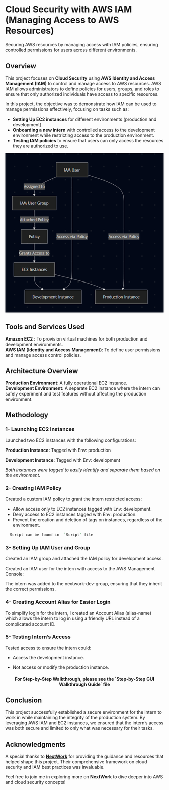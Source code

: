 # Cloud Security with AWS IAM (Managing Access to AWS Resources)
Securing AWS resources by managing access with IAM policies, ensuring controlled permissions for users across different environments.

## Overview

This project focuses on **Cloud Security** using **AWS Identity and Access Management (IAM)** to control and manage access to AWS resources. AWS IAM allows administrators to define policies for users, groups, and roles to ensure that only authorized individuals have access to specific resources.

In this project, the objective was to demonstrate how IAM can be used to manage permissions effectively, focusing on tasks such as:

- **Setting Up EC2 instances** for different environments (production and development).
- **Onboarding a new intern** with controlled access to the development environment while restricting access to the production environment.
- **Testing IAM policies** to ensure that users can only access the resources they are authorized to use.

<div align="center">
  <img src="docs/screenshots/aws.png" alt="project" max-width="300">
</div>

## Tools and Services Used

**Amazon EC2** : To provision virtual machines for both production and development environments.  
**AWS IAM (Identity and Access Management)**: To define user permissions and manage access control policies.

## Architecture Overview

**Production Environment**: A fully operational EC2 instance.  
**Development Environment:** A separate EC2 instance where the intern can safely experiment and test features without affecting the production environment.

## Methodology

### 1- Launching EC2 Instances
Launched two EC2 instances with the following configurations:

**Production Instance:**
Tagged with Env: production

**Development Instance:**
Tagged with Env: development

_Both instances were tagged to easily identify and separate them based on the environment._

### 2- Creating IAM Policy

Created a custom IAM policy to grant the intern restricted access:

- Allow access only to EC2 instances tagged with Env: development.
- Deny access to EC2 instances tagged with Env: production.
- Prevent the creation and deletion of tags on instances, regardless of the environment.
```bash
  Script can be found in  `Script` file 
```
    
### 3- Setting Up IAM User and Group

Created an IAM group and attached the IAM policy for development access.  

Created an IAM user for the intern with access to the AWS Management Console:  

The intern was added to the nextwork-dev-group, ensuring that they inherit the correct permissions.

### 4- Creating Account Alias for Easier Login

To simplify login for the intern, I created an Account Alias (alias-name) which allows the intern to log in using a friendly URL instead of a complicated account ID.

### 5- Testing Intern’s Access

Tested access to ensure the intern could:

- Access the development instance.

- Not access or modify the production instance.

<div align="center"> 
   <h4>For Step-by-Step Walkthrough, please see the `Step-by-Step GUI Walkthrough Guide` file</h3>
</div>

## Conclusion

This project successfully established a secure environment for the intern to work in while maintaining the integrity of the production system. By leveraging AWS IAM and EC2 instances, we ensured that the intern’s access was both secure and limited to only what was necessary for their tasks.

## Acknowledgments

A special thanks to **[NextWork](https://learn.nextwork.org/)** for providing the guidance and resources that helped shape this project. Their comprehensive framework on cloud security and IAM best practices was invaluable. 

Feel free to join me in exploring more on **NextWork** to dive deeper into AWS and cloud security concepts!



